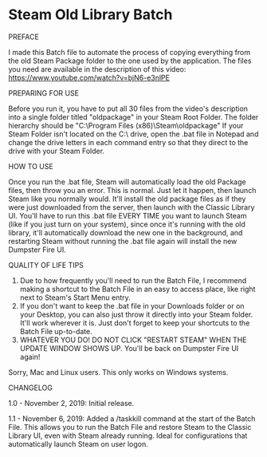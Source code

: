 # Steam Old Library Batch
PREFACE

I made this Batch file to automate the process of copying everything from the old Steam Package folder to the one used by the application. The files you need are available in the description of this video: https://www.youtube.com/watch?v=bjN6-e3nlPE

PREPARING FOR USE

Before you run it, you have to put all 30 files from the video's description into a single folder titled "oldpackage" in your Steam Root Folder. The folder hierarchy should be "C:\Program Files (x86)\Steam\oldpackage"
If your Steam Folder isn't located on the C:\ drive, open the .bat file in Notepad and change the drive letters in each command entry so that they direct to the drive with your Steam Folder.

HOW TO USE

Once you run the .bat file,  Steam will automatically load the old Package files, then throw you an error. This is normal. Just let it happen, then launch Steam like you normally would. It'll install the old package files as if they were just downloaded from the server, then launch with the Classic Library UI.
You'll have to run this .bat file EVERY TIME you want to launch Steam (like if you just turn on your system), since once it's running with the old library, it'll automatically download the new one in the background, and restarting Steam without running the .bat file again will install the new Dumpster Fire UI.

QUALITY OF LIFE TIPS

1. Due to how frequently you'll need to run the Batch File, I recommend making a shortcut to the Batch File in an easy to access place, like right next to Steam's Start Menu entry.
2. If you don't want to keep the .bat file in your Downloads folder or on your Desktop, you can also just throw it directly into your Steam folder. It'll work wherever it is. Just don't forget to keep your shortcuts to the Batch File up-to-date.
3. WHATEVER YOU DO! DO NOT CLICK "RESTART STEAM" WHEN THE UPDATE WINDOW SHOWS UP. You'll be back on Dumpster Fire UI again!

Sorry, Mac and Linux users. This only works on Windows systems.


CHANGELOG

1.0 - November 2, 2019: Initial release.

1.1 - November 6, 2019: Added a /taskkill command at the start of the Batch File. This allows you to run the Batch File and restore Steam to the Classic Library UI, even with Steam already running. Ideal for configurations that automatically launch Steam on user logon.
